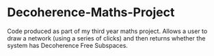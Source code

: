 # Decoherence-Maths-Project
Code produced as part of my third year maths project. Allows a user to draw a network (using a series of clicks) and then returns whether the system has Decoherence Free Subspaces.
